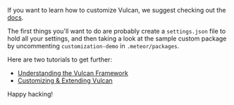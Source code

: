 If you want to learn how to customize Vulcan, we suggest checking out the [docs](http://docs.vulcanjs.org). 

The first things you'll want to do are probably create a `settings.json` file to hold all your settings, and then taking a look at the sample custom package by uncommenting `customization-demo` in `.meteor/packages`.

Here are two tutorials to get further:
* [Understanding the Vulcan Framework](http://docs.vulcanjs.org/tutorial-framework.html )
* [Customizing & Extending Vulcan](http://docs.vulcanjs.org/tutorial-customizing.html)

Happy hacking!
